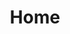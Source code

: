 ---
layout: home
title: Home

hero:
  name: N Notes
  text: 一个切图师枯燥的切图日志。
  tagline: 是的，这是一个博客网站。
  image:
    src: /logo.png
    alt: VitePress
  actions:
    - theme: brand
      text: 组队探索（4 体力）
      link: /notes/ac!ac!ac!/0004-median-of-two-sorted-arrays.html
    - theme: alt
      text: 单人探索（6 体力）
      link: https://github.com/boring-plans

features:
  - title: Cheap Talks
    details: 又叫「程序员物语」。写程序以前, 他是个诗人。
  - title: AC!AC!AC!
    details: 主要是 LeetCode 刷题。
  - title: 掉落
    details: 比如丘丘胶、蝙蝠翅膀、禽肉等等。
  - title: 军体拳
    details: 天下绝学千千万，军体神拳只此般。
  - title: Quick Start
    details: 快速了解。
  - title: Stereotyped
    details: 顾名思义，有趣的八股文。
  - title: 那些杀不死我的
    details: 记录了一些, 偶尔迫不得已而探索的一些过时、冷门或无趣的技术, 很显然用了尼大师的典, 「What Doesn't Kill You Makes You Stronger」。
  - title: Boring Plans
    details: 一些 Pet Projects 的开发日志。
  - title: Unity 学习笔记
    details: 新开一坑。Unity 人人都玩，不玩才怪。
---